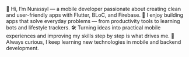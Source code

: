 👋 Hi, I’m Nurassyl — a mobile developer passionate about creating clean and user-friendly apps with Flutter, BLoC, and Firebase.
📱 I enjoy building apps that solve everyday problems — from productivity tools to learning bots and lifestyle trackers.
🛠️ Turning ideas into practical mobile experiences and improving my skills step by step is what drives me.
🌱 Always curious, I keep learning new technologies in mobile and backend development.
